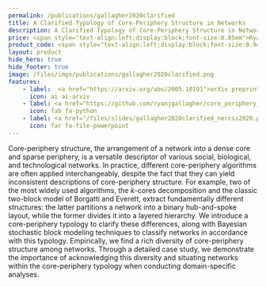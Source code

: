 ```yaml
---
permalink: /publications/gallagher2020clarified
title: A Clarified Typology of Core-Periphery Structure in Networks
description: A Clarified Typology of Core-Periphery Structure in Networks
price: <span style="text-align:left;display:block;font-size:0.85em">Ryan J. Gallagher, Jean-Gabriel Young, Brooke Foucault Welles</span>
product_code: <span style="text-align:left;display:block;font-size:0.9em">arXiv preprint 2005.10191, 2020</span>
layout: product
hide_hero: true
hide_footer: true
image: /files/imgs/publications/gallagher2020clarified.png
features:
    - label:  <a href="https://arxiv.org/abs/2005.10191">arXiv preprint (open access)</a>
      icon: ai ai-arxiv
    - label: <a href="https://github.com/ryanjgallagher/core_periphery_sbm">Bayesian core-periphery modeling code</a>
      icon: fab fa-python
    - label: <a href="/files/slides/gallagher2020clarified_nercss2020.pdf">Slides</a>
      icon: far fa-file-powerpoint
---
```


Core-periphery structure, the arrangement of a network into a dense core and sparse periphery, is a versatile descriptor of various social, biological, and technological networks. In practice, different core-periphery algorithms are often applied interchangeably, despite the fact that they can yield inconsistent descriptions of core-periphery structure. For example, two of the most widely used algorithms, the *k*-cores decomposition and the classic two-block model of Borgatti and Everett, extract fundamentally different structures: the latter partitions a network into a binary hub-and-spoke layout, while the former divides it into a layered hierarchy. We introduce a core-periphery typology to clarify these differences, along with Bayesian stochastic block modeling techniques to classify networks in accordance with this typology. Empirically, we find a rich diversity of core-periphery structure among networks. Through a detailed case study, we demonstrate the importance of acknowledging this diversity and situating networks within the core-periphery typology when conducting domain-specific analyses.
